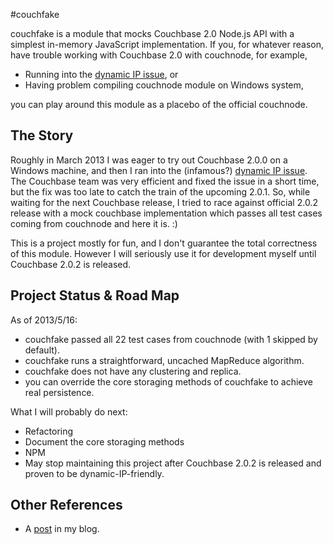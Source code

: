 #couchfake

couchfake is a module that mocks Couchbase 2.0 Node.js API with a simplest in-memory JavaScript implementation. If you, for whatever reason, have trouble working with Couchbase 2.0 with couchnode, for example,

* Running into the [dynamic IP issue](http://www.couchbase.com/issues/browse/MB-7398), or
* Having problem compiling couchnode module on Windows system,

you can play around this module as a placebo of the official couchnode.



## The Story

Roughly in March 2013 I was eager to try out Couchbase 2.0.0 on a Windows machine, and then I ran into the (infamous?) [dynamic IP issue](http://www.couchbase.com/issues/browse/MB-7398). The Couchbase team was very efficient and fixed the issue in a short time, but the fix was too late to catch the train of the upcoming 2.0.1. So, while waiting for the next Couchbase release, I tried to race against official 2.0.2 release with a mock couchbase implementation which passes all test cases coming from couchnode and here it is. :)

This is a project mostly for fun, and I don't guarantee the total correctness of this module. However I will seriously use it for development myself until Couchbase 2.0.2 is released.



## Project Status & Road Map

As of 2013/5/16:

* couchfake passed all 22 test cases from couchnode (with 1 skipped by default).
* couchfake runs a straightforward, uncached MapReduce algorithm.
* couchfake does not have any clustering and replica.
* you can override the core storaging methods of couchfake to achieve real persistence.

What I will probably do next:

* Refactoring
* Document the core storaging methods
* NPM
* May stop maintaining this project after Couchbase 2.0.2 is released and proven to be dynamic-IP-friendly.



## Other References
* A [post](http://pushknocker-complex.blogspot.tw/2013/05/couchfake.html) in my blog.


